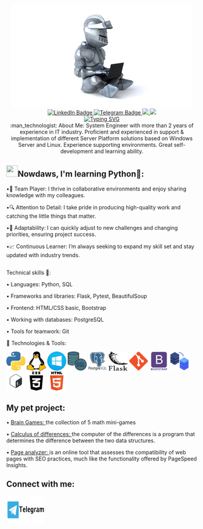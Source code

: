 <div id="header" align="center">
  <img src="https://github.com/sergeikuz/sergeikuz/blob/main/08-55-43-_512.gif"/>
</div>
<div id="badges" align="center">

  
  <a href="https://www.linkedin.com/in/sergei-kuznetsov-901175281/">
    <img src="https://img.shields.io/badge/LinkedIn-blue?style=for-the-badge&logo=linkedin&logoColor=white" alt="LinkedIn Badge"/>
  </a>
 
  <a href="https://t.me/Sergei_kuznetco">
    <img src="https://img.shields.io/badge/Telegram-blue?style=for-the-badge&logo=telegram&logoColor=white" alt="Telegram Badge"/>
  </a>
  
  
  <a href="https://drive.google.com/file/d/1OSnNci-Vj1iH_94au7ZCYI9ITeguECpf/view?usp=sharing">
    <img src="https://img.shields.io/badge/CV.ru-blue?style=for-the-badge"/>
  </a>
  
  <a href="https://drive.google.com/file/d/1PBV4NfBbenBhnLlZR_t6J7Nh9O_pAPUU/view?usp=sharing">
    <img src="https://img.shields.io/badge/CV.eng-blue?style=for-the-badge"/>
  </a>
 
 
</div>
<div id="badges" align="center">
<a href="https://git.io/typing-svg"><img src="https://readme-typing-svg.demolab.com?font=Fira+Code&pause=1000&color=12B5F7&width=435&lines=I+am+a+System+Administrator;" alt="Typing SVG" /></a>
</div>

<div id="badges" align="center">
:man_technologist: About Me:
System Engineer with more than 2 years of experience in IT industry.
Proficient and experienced in support & implementation of different
Server Platform solutions based on Windows Server and Linux.
Experience supporting environments. Great self-development and
learning ability.
</div>


## <img src = "https://cdn-icons-png.flaticon.com/512/6171/6171939.png" width="30" height="30"/>Nowdaws, I'm learning Python👋:

•🤝 Team Player: I thrive in collaborative environments and enjoy sharing knowledge with my colleagues.

•🔍 Attention to Detail: I take pride in producing high-quality work and catching the little things that matter.

•🧠 Adaptability: I can quickly adjust to new challenges and changing priorities, ensuring project success.

•📈 Continuous Learner: I’m always seeking to expand my skill set and stay updated with industry trends.
## 

Technical skills 🚀:

• Languages: Python, SQL

• Frameworks and libraries: Flask, Pytest, BeautifulSoup

• Frontend: HTML/CSS basic, Bootstrap

• Working with databases: PostgreSQL

• Tools for teamwork: Git

:wrench: Technologies & Tools:


<div>
  <a href="https://www.python.org">
    <img src="https://github.com/sergeikuz/sergeikuz/blob/main/pyton.png?raw=true" alt="Postman" width="50" height="50"/></a>
  </a>
  <a href="https://www.linux.org">
    <img src="https://github.com/sergeikuz/sergeikuz/blob/main/linux.png?raw=true" alt="Postman" width="50" height="50"/></a>
  </a>
  <a href="https://www.microsoft.com">
    <img src="https://github.com/sergeikuz/sergeikuz/blob/main/windows.png?raw=true" alt="Postman" width="50" height="50"/></a>
  </a>
  <a href="https://www.postgresql.org">
    <img src="https://github.com/sergeikuz/sergeikuz/blob/main/sql.png?raw=true" alt="Postman" width="50" height="50"/></a>
  </a>
  <a href="https://www.postgresql.org">
    <img src="https://github.com/sergeikuz/sergeikuz/blob/main/postgresql_original_wordmark_logo_icon_146392.png?raw=true" alt="Postman" width="50" height="50"/></a>
  </a>
  <a href="https://flask.palletsprojects.com/en/stable">
    <img src="https://github.com/sergeikuz/sergeikuz/blob/main/pocoo_flask_src_logo_icon_168043.png?raw=true" alt="Postman" width="50" height="50"/></a>
  </a>
 <a href="https://github.com">
    <img src="https://github.com/sergeikuz/sergeikuz/blob/main/git.png?raw=true" alt="Postman" width="50" height="50"/></a>
  </a>
<a href="https://getbootstrap.com">
    <img src="https://github.com/sergeikuz/sergeikuz/blob/main/bootstrap_plain_wordmark_logo_icon_146620.png?raw=true" alt="Postman" width="50" height="50"/></a>
  </a>
  <a href="https://github.com/sergeikuz/web_services">
    <img src="https://github.com/sergeikuz/sergeikuz/blob/main/web_services.png?raw=true" alt="Postman" width="50" height="50"/></a>
  </a>
  <a href="https://github.com/sergeikuz/bash">
    <img src="https://github.com/sergeikuz/sergeikuz/blob/main/bash.png?raw=true" alt="Postman" width="50" height="50"/></a>
  </a>
  <a href="https://www.w3schools.com/css/">
    <img src="https://github.com/sergeikuz/sergeikuz/blob/main/css3-01_icon-icons.com_50918.png?raw=true" alt="Postman" width="50" height="50"/></a>
  </a>
  <a href="https://en.wikipedia.org/wiki/HTML5">
    <img src="https://github.com/sergeikuz/sergeikuz/blob/main/html.png?raw=true" alt="Postman" width="50" height="50"/></a>
  </a>
</div>

## My pet project:
• <a href="https://github.com/sergeikuz/python-project-49">Brain Games: </a>
the collection of 5 math mini-games

• <a href="https://github.com/sergeikuz/python-project-50">Calculus of differences: </a>
the computer of the differences is a program that determines the difference between the two data structures.

• <a href="https://github.com/sergeikuz/python-project-83">Page analyzer: </a>
is an online tool that assesses the compatibility of web pages with SEO practices, much like the functionality offered by PageSpeed Insights.
## 

## Connect with me:
  <a href="https://t.me/Sergei_kuznetco">
    <img src="https://github.com/sergeikuz/sergeikuz/blob/main/telegram_logo_icon_168691.png?raw=true" alt="Postman" width="100" height="75"/></a>
  </a>
  
